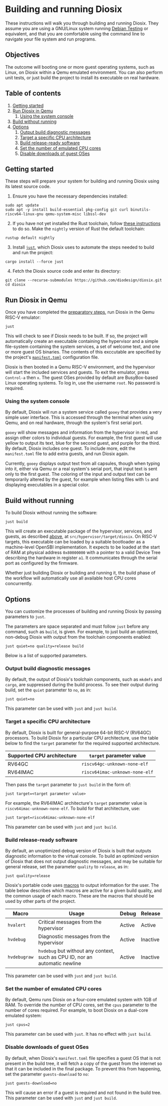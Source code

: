 # Building and running Diosix

These instructions will walk you through building and running Diosix. They assume you are using a GNU/Linux system running [Debian Testing](https://www.debian.org/) or equivalent, and that you are comfortable using the command line to navigate your file system and run programs.

## Objectives

The outcome will booting one or more guest operating systems, such as Linux, on Diosix within a Qemu emulated environment. You can also perform unit tests, or just build the project to install its executable on real hardware.

## Table of contents

1. [Getting started](#prep)
1. [Run Diosix in Qemu](#qemu)
   1. [Using the system console](#console)
1. [Build without running](#buildonly)
1. [Options](#opts)
   1. [Output build diagnostic messages](#opt_quiet)
   1. [Target a specific CPU architecture](#opt_target)
   1. [Build release-ready software](#opt_quality)
   1. [Set the number of emulated CPU cores](#opt_cpus)
   1. [Disable downloads of guest OSes](#opt_no_guest_fetch)

## Getting started <a name="prep"></a>

These steps will prepare your system for building and running Diosix using its latest source code.

1. Ensure you have the necessary dependencies installed:

```
sudo apt update
sudo apt -y install build-essential pkg-config git curl binutils-riscv64-linux-gnu qemu-system-misc libssl-dev
```

2. If you have not yet installed the Rust toolchain, follow [these instructions](https://www.rust-lang.org/tools/install) to do so. Make the `nightly` version of Rust the default toolchain:

```
rustup default nightly
```

3. Install [`just`](https://github.com/casey/just), which Diosix uses to automate the steps needed to build and run the project:

```
cargo install --force just
```

4. Fetch the Diosix source code and enter its directory:

```
git clone --recurse-submodules https://github.com/diodesign/diosix.git
cd diosix
```

## Run Diosix in Qemu <a name="qemu"></a>

Once you have completed the [preparatory steps](#prep), run Diosix in the Qemu RISC-V emulator:

```
just
```

This will check to see if Diosix needs to be built. If so, the project will automatically create an executable containing the hypervisor and a simple file-system containing the system services, a set of welcome text, and one or more guest OS binaries. The contents of this exccutable are specified by the project's [`manifest.toml`](../manifest.toml) configuration file.

Diosix is then booted in a Qemu RISC-V environment, and the hypervisor will start the included services and guests. To exit the emulator, press `Control-a` then `x`. The guest OSes provided by default are BusyBox-based Linux operating systems. To log in, use the username `root`. No password is required.

### Using the system console <a name="console"></a>

By default, Diosix will run a system service called `gooey` that provides a very simple user interface. This is accessed through the terminal when using Qemu, and on real hardware, through the system's first serial port.

`gooey` will show messages and information from the hypervisor in red, and assign other colors to individual guests. For example, the first guest will use yellow to output its text, blue for the second guest, and purple for the third. By default, Diosix includes one guest. To include more, edit the `manifest.toml` file to add extra guests, and run Diosix again.

Currently, `gooey` displays output text from all capsules, though when typing into it, either via Qemu or a real system's serial port, that input text is sent only to the first guest. The coloring of the input and output text can be temporarily altered by the guest, for example when listing files with `ls` and displaying executables in a special color.

## Build without running <a name="buildonly"></a>

To build Diosix without running the software:

```
just build
```

This will create an executable package of the hypervisor, services, and guests, as described [above](#qemu), at `src/hypervisor/target/diosix`. On RISC-V targets, this executable can be loaded by a suitable bootloader as a machine-level OpenSBI implementation. It expects to be loaded at the start of RAM at physical address `0x80000000` with a pointer to a valid Device Tree describing the hardware in register `a1`. It communicates through the serial port as configured by the firmware.

Whether just building Diosix or building and running it, the build phase of the workflow will automatically use all available host CPU cores concurrently.

## Options <a name="opts"></a>

You can customize the processes of building and running Diosix by passing parameters to `just`.

The parameters are space separated and must follow `just` before any command, such as `build`, is given. For example, to just build an optimized, non-debug Diosix with output from the toolchain components enabled:

```
just quiet=no quality=release build
```

Below is a list of supported parameters.

### Output build diagnostic messages <a name="opt_quiet"></a>

By default, the output of Diosix's toolchain components, such as `mkdmfs` and `cargo`, are suppressed during the build process. To see their output during build, set the `quiet` parameter to `no`, as in:

```
just quiet=no
```

This parameter can be used with `just` and `just build`.

### Target a specific CPU architecture <a name="opt_target"></a>

By default, Diosix is built for general-purpose 64-bit RISC-V (RV64GC) processors. To build Diosix for a particular CPU architecture, use the table below to find the `target` parameter for the required supported architecture.

| Supported CPU architecture | `target` parameter value |
|----------|--------------------------------|
| RV64GC   | `riscv64gc-unknown-none-elf`   |
| RV64IMAC | `riscv64imac-unknown-none-elf` |

Then pass the `target` parameter to `just build` in the form of:

```
just target=<target parameter value>
```

For example, the RV64IMAC architecture's `target` parameter value is `riscv64imac-unknown-none-elf`. To build for that architecture, use:

```
just target=riscv64imac-unknown-none-elf
```

This parameter can be used with `just` and `just build`.

### Build release-ready software <a name="opt_quality"></a>

By default, an unoptimized debug version of Diosix is built that outputs diagnostic information to the virtual console. To build an optimized version of Diosix that does not output diagnostic messages, and may be suitable for general release, set the parameter `quality` to `release`, as in:

```
just quality=release
```

Diosix's portable code uses [macros](../src/hypervisor/src/debug.rs) to output information for the user. The table below describes which macros are active for a given build quality, and the common usage of each macro. These are the macros that should be used by other parts of the project.

| Macro | Usage | Debug | Release |
|-------|-------|-------|---------|
| `hvalert` | Critical messages from the hypervisor | Active | Active |
| `hvdebug` | Diagnostic messages from the hypervisor | Active | Inactive |
| `hvdebugraw` | `hvdebug` but without any context, such as CPU ID, nor an automatic newline | Active | Inactive |

This parameter can be used with `just` and `just build`.

### Set the number of emulated CPU cores <a name="opt_cpus"></a>

By default, Qemu runs Diosix on a four-core emulated system with 1GB of RAM. To override the number of CPU cores, set the `cpus` parameter to the number of cores required. For example, to boot Diosix on a dual-core emulated system:

```
just cpus=2
```

This parameter can be used with `just`. It has no effect with `just build`.

### Disable downloads of guest OSes <a name="opt_no_guest_fetch"></a>

By default, when Diosix's `manifest.toml` file specifies a guest OS that is not present in the build tree, it will fetch a copy of the guest from the internet so that it can be included in the final package. To prevent this from happening, set the parameter `guests-download` to `no`:

```
just guests-download=no
```

This will cause an error if a guest is required and not found in the build tree. This parameter can be used with `just` and `just build`.
